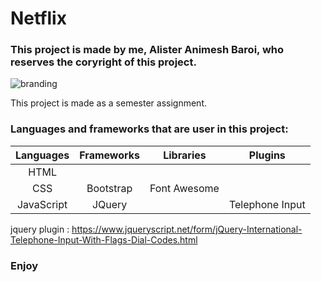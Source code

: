 # Netflix

### This project is made by me, Alister Animesh Baroi, who reserves the coryright of this project.
![branding](https://github.com/AlisterBaroi/Netflix/assets/44337842/bbf6d134-c8c1-440b-a27a-0d854652a6ae)



This project is made as a semester assignment.

### Languages and frameworks that are user in this project:

| Languages  | Frameworks | Libraries    |    Plugins     | 
| :--------: | :--------: | :----------: |  :----------:  | 
| HTML       |            |              |                | 
| CSS        | Bootstrap  | Font Awesome |                | 
| JavaScript |   JQuery   |              | Telephone Input| 

jquery plugin : https://www.jqueryscript.net/form/jQuery-International-Telephone-Input-With-Flags-Dial-Codes.html

### Enjoy

 

